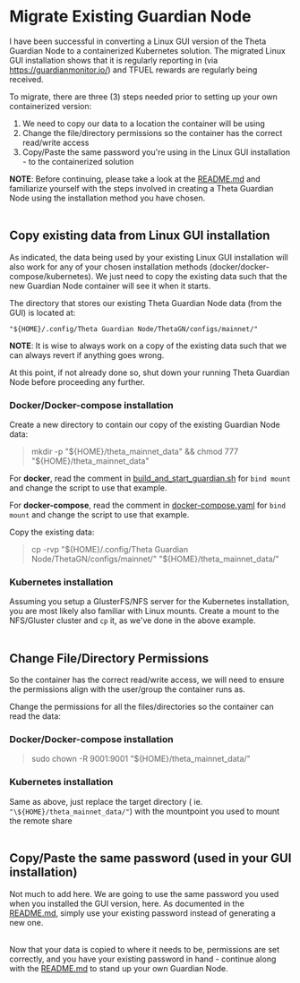 # Migrate Existing Guardian Node

I have been successful in converting a Linux GUI version of the Theta Guardian Node to a containerized Kubernetes solution. The migrated Linux GUI installation shows that it is regularly reporting in (via https://guardianmonitor.io/) and TFUEL rewards are regularly being received.

To migrate, there are three (3) steps needed prior to setting up your own containerized version:

1. We need to copy our data to a location the container will be using
2. Change the file/directory permissions so the container has the correct read/write access
3. Copy/Paste the same password you're using in the Linux GUI installation - to the containerized solution

**NOTE**: Before continuing, please take a look at the [README.md](README.md) and familiarize yourself with the steps involved in creating a Theta Guardian Node using the installation method you have chosen.
<br/><br/>

## Copy existing data from Linux GUI installation

As indicated, the data being used by your existing Linux GUI installation will also work for any of your chosen installation methods (docker/docker-compose/kubernetes). We just need to copy the existing data such that the new Guardian Node container will see it when it starts.

The directory that stores our existing Theta Guardian Node data (from the GUI) is located at:

`"${HOME}/.config/Theta Guardian Node/ThetaGN/configs/mainnet/"`

**NOTE**: It is wise to always work on a copy of the existing data such that we can always revert if anything goes wrong.

At this point, if not already done so, shut down your running Theta Guardian Node before proceeding any further.

### Docker/Docker-compose installation

Create a new directory to contain our copy of the existing Guardian Node data:

> mkdir -p "\${HOME}/theta_mainnet_data" && chmod 777 "${HOME}/theta_mainnet_data"

For **docker**, read the comment in [build_and_start_guardian.sh](build_and_start_guardian.sh) for `bind mount` and change the script to use that example.

For **docker-compose**, read the comment in [docker-compose.yaml](docker-compose.yaml) for `bind mount` and change the script to use that example.

Copy the existing data:

> cp -rvp "${HOME}/.config/Theta Guardian Node/ThetaGN/configs/mainnet/" "\${HOME}/theta_mainnet_data/"

### Kubernetes installation

Assuming you setup a GlusterFS/NFS server for the Kubernetes installation, you are most likely also familiar with Linux mounts. Create a mount to the NFS/Gluster cluster and `cp` it, as we've done in the above example.
<br/><br/>

## Change File/Directory Permissions

So the container has the correct read/write access, we will need to ensure the permissions align with the user/group the container runs as.

Change the permissions for all the files/directories so the container can read the data:

### Docker/Docker-compose installation

> sudo chown -R 9001:9001 "\${HOME}/theta_mainnet_data/"

### Kubernetes installation

Same as above, just replace the target directory ( ie. `"\${HOME}/theta_mainnet_data/"`) with the mountpoint you used to mount the remote share
<br/><br/>

## Copy/Paste the same password (used in your GUI installation)

Not much to add here. We are going to use the same password you used when you installed the GUI version, here. As documented in the [README.md](README.md), simply use your existing password instead of generating a new one.
<br/><br/>

Now that your data is copied to where it needs to be, permissions are set correctly, and you have your existing password in hand - continue along with the [README.md](README.md) to stand up your own Guardian Node.
